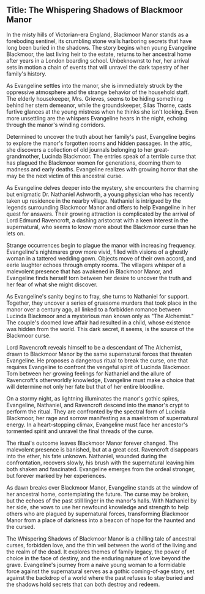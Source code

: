 
## Title: The Whispering Shadows of Blackmoor Manor

In the misty hills of Victorian-era England, Blackmoor Manor stands as a foreboding sentinel, its crumbling stone walls harboring secrets that have long been buried in the shadows. The story begins when young Evangeline Blackmoor, the last living heir to the estate, returns to her ancestral home after years in a London boarding school. Unbeknownst to her, her arrival sets in motion a chain of events that will unravel the dark tapestry of her family's history.

As Evangeline settles into the manor, she is immediately struck by the oppressive atmosphere and the strange behavior of the household staff. The elderly housekeeper, Mrs. Grieves, seems to be hiding something behind her stern demeanor, while the groundskeeper, Silas Thorne, casts furtive glances at the young mistress when he thinks she isn't looking. Even more unsettling are the whispers Evangeline hears in the night, echoing through the manor's winding corridors.

Determined to uncover the truth about her family's past, Evangeline begins to explore the manor's forgotten rooms and hidden passages. In the attic, she discovers a collection of old journals belonging to her great-grandmother, Lucinda Blackmoor. The entries speak of a terrible curse that has plagued the Blackmoor women for generations, dooming them to madness and early deaths. Evangeline realizes with growing horror that she may be the next victim of this ancestral curse.

As Evangeline delves deeper into the mystery, she encounters the charming but enigmatic Dr. Nathaniel Ashworth, a young physician who has recently taken up residence in the nearby village. Nathaniel is intrigued by the legends surrounding Blackmoor Manor and offers to help Evangeline in her quest for answers. Their growing attraction is complicated by the arrival of Lord Edmund Ravencroft, a dashing aristocrat with a keen interest in the supernatural, who seems to know more about the Blackmoor curse than he lets on.

Strange occurrences begin to plague the manor with increasing frequency. Evangeline's nightmares grow more vivid, filled with visions of a ghostly woman in a tattered wedding gown. Objects move of their own accord, and eerie laughter echoes through empty rooms. The villagers whisper of a malevolent presence that has awakened in Blackmoor Manor, and Evangeline finds herself torn between her desire to uncover the truth and her fear of what she might discover.

As Evangeline's sanity begins to fray, she turns to Nathaniel for support. Together, they uncover a series of gruesome murders that took place in the manor over a century ago, all linked to a forbidden romance between Lucinda Blackmoor and a mysterious man known only as "The Alchemist." The couple's doomed love affair had resulted in a child, whose existence was hidden from the world. This dark secret, it seems, is the source of the Blackmoor curse.

Lord Ravencroft reveals himself to be a descendant of The Alchemist, drawn to Blackmoor Manor by the same supernatural forces that threaten Evangeline. He proposes a dangerous ritual to break the curse, one that requires Evangeline to confront the vengeful spirit of Lucinda Blackmoor. Torn between her growing feelings for Nathaniel and the allure of Ravencroft's otherworldly knowledge, Evangeline must make a choice that will determine not only her fate but that of her entire bloodline.

On a stormy night, as lightning illuminates the manor's gothic spires, Evangeline, Nathaniel, and Ravencroft descend into the manor's crypt to perform the ritual. They are confronted by the spectral form of Lucinda Blackmoor, her rage and sorrow manifesting as a maelstrom of supernatural energy. In a heart-stopping climax, Evangeline must face her ancestor's tormented spirit and unravel the final threads of the curse.

The ritual's outcome leaves Blackmoor Manor forever changed. The malevolent presence is banished, but at a great cost. Ravencroft disappears into the ether, his fate unknown. Nathaniel, wounded during the confrontation, recovers slowly, his brush with the supernatural leaving him both shaken and fascinated. Evangeline emerges from the ordeal stronger, but forever marked by her experiences.

As dawn breaks over Blackmoor Manor, Evangeline stands at the window of her ancestral home, contemplating the future. The curse may be broken, but the echoes of the past still linger in the manor's halls. With Nathaniel by her side, she vows to use her newfound knowledge and strength to help others who are plagued by supernatural forces, transforming Blackmoor Manor from a place of darkness into a beacon of hope for the haunted and the cursed.

The Whispering Shadows of Blackmoor Manor is a chilling tale of ancestral curses, forbidden love, and the thin veil between the world of the living and the realm of the dead. It explores themes of family legacy, the power of choice in the face of destiny, and the enduring nature of love beyond the grave. Evangeline's journey from a naive young woman to a formidable force against the supernatural serves as a gothic coming-of-age story, set against the backdrop of a world where the past refuses to stay buried and the shadows hold secrets that can both destroy and redeem.
